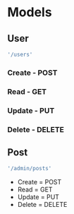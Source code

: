 # Models

## User 
  ```javascript
  '/users'
  ```

  ### Create - POST

  ### Read - GET

  ### Update - PUT

  ### Delete - DELETE

## Post
  ```javascript
  '/admin/posts'
  ``` 
  * Create = POST
  * Read = GET
  * Update = PUT
  * Delete = DELETE

<!-- ## Subject

## Class

## Grade -->

